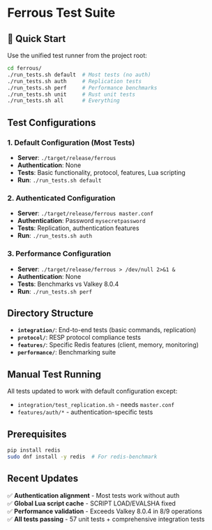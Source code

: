 # Ferrous Test Suite

## 🚀 Quick Start

Use the unified test runner from the project root:

```bash
cd ferrous/
./run_tests.sh default  # Most tests (no auth)
./run_tests.sh auth     # Replication tests  
./run_tests.sh perf     # Performance benchmarks
./run_tests.sh unit     # Rust unit tests
./run_tests.sh all      # Everything
```

## Test Configurations

### 1. Default Configuration (Most Tests)
- **Server**: `./target/release/ferrous`
- **Authentication**: None
- **Tests**: Basic functionality, protocol, features, Lua scripting
- **Run**: `./run_tests.sh default`

### 2. Authenticated Configuration  
- **Server**: `./target/release/ferrous master.conf` 
- **Authentication**: Password `mysecretpassword`
- **Tests**: Replication, authentication features
- **Run**: `./run_tests.sh auth`

### 3. Performance Configuration
- **Server**: `./target/release/ferrous > /dev/null 2>&1 &`
- **Authentication**: None
- **Tests**: Benchmarks vs Valkey 8.0.4  
- **Run**: `./run_tests.sh perf`

## Directory Structure

- **`integration/`**: End-to-end tests (basic commands, replication)
- **`protocol/`**: RESP protocol compliance tests
- **`features/`**: Specific Redis features (client, memory, monitoring)
- **`performance/`**: Benchmarking suite

## Manual Test Running

All tests updated to work with default configuration except:
- `integration/test_replication.sh` - needs `master.conf`
- `features/auth/*` - authentication-specific tests

## Prerequisites

```bash
pip install redis
sudo dnf install -y redis  # For redis-benchmark
```

## Recent Updates

✅ **Authentication alignment** - Most tests work without auth  
✅ **Global Lua script cache** - SCRIPT LOAD/EVALSHA fixed  
✅ **Performance validation** - Exceeds Valkey 8.0.4 in 8/9 operations  
✅ **All tests passing** - 57 unit tests + comprehensive integration tests